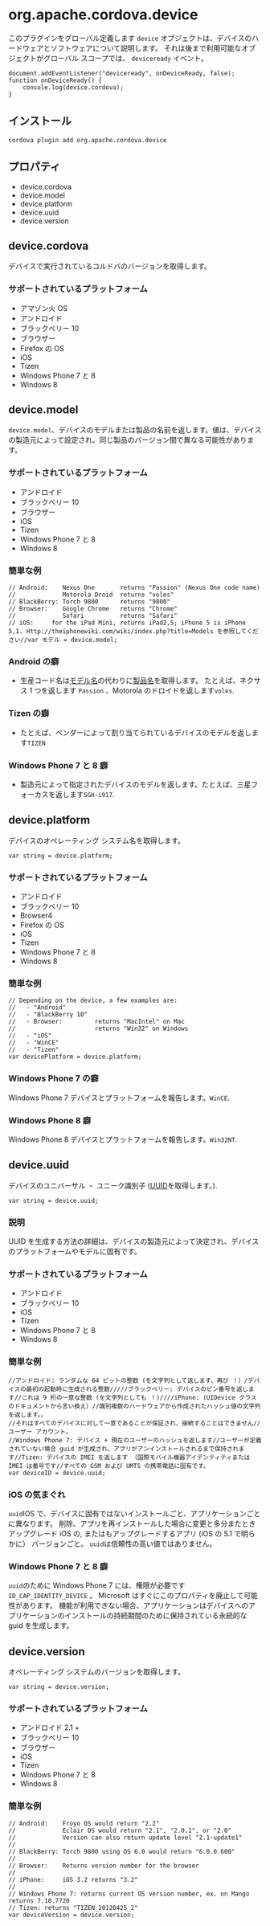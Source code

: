 <!---
    Licensed to the Apache Software Foundation (ASF) under one
    or more contributor license agreements.  See the NOTICE file
    distributed with this work for additional information
    regarding copyright ownership.  The ASF licenses this file
    to you under the Apache License, Version 2.0 (the
    "License"); you may not use this file except in compliance
    with the License.  You may obtain a copy of the License at

      http://www.apache.org/licenses/LICENSE-2.0

    Unless required by applicable law or agreed to in writing,
    software distributed under the License is distributed on an
    "AS IS" BASIS, WITHOUT WARRANTIES OR CONDITIONS OF ANY
    KIND, either express or implied.  See the License for the
    specific language governing permissions and limitations
    under the License.
-->

# org.apache.cordova.device

このプラグインをグローバル定義します `device` オブジェクトは、デバイスのハードウェアとソフトウェアについて説明します。 それは後まで利用可能なオブジェクトがグローバル スコープでは、 `deviceready` イベント。

    document.addEventListener("deviceready", onDeviceReady, false);
    function onDeviceReady() {
        console.log(device.cordova);
    }
    

## インストール

    cordova plugin add org.apache.cordova.device
    

## プロパティ

*   device.cordova
*   device.model
*   device.platform
*   device.uuid
*   device.version

## device.cordova

デバイスで実行されているコルドバのバージョンを取得します。

### サポートされているプラットフォーム

*   アマゾン火 OS
*   アンドロイド
*   ブラックベリー 10
*   ブラウザー
*   Firefox の OS
*   iOS
*   Tizen
*   Windows Phone 7 と 8
*   Windows 8

## device.model

`device.model`、デバイスのモデルまたは製品の名前を返します。値は、デバイスの製造元によって設定され、同じ製品のバージョン間で異なる可能性があります。

### サポートされているプラットフォーム

*   アンドロイド
*   ブラックベリー 10
*   ブラウザー
*   iOS
*   Tizen
*   Windows Phone 7 と 8
*   Windows 8

### 簡単な例

    // Android:    Nexus One       returns "Passion" (Nexus One code name)
    //             Motorola Droid  returns "voles"
    // BlackBerry: Torch 9800      returns "9800"
    // Browser:    Google Chrome   returns "Chrome"
    //             Safari          returns "Safari"
    // iOS:     for the iPad Mini, returns iPad2,5; iPhone 5 is iPhone 5,1. Http://theiphonewiki.com/wiki/index.php?title=Models を参照してください//var モデル = device.model;
    

### Android の癖

*   生産コード名は[モデル名][1]の代わりに[製品名][2]を取得します。 たとえば、ネクサス 1 つを返します `Passion` 、Motorola のドロイドを返します`voles`.

 [1]: http://developer.android.com/reference/android/os/Build.html#MODEL
 [2]: http://developer.android.com/reference/android/os/Build.html#PRODUCT

### Tizen の癖

*   たとえば、ベンダーによって割り当てられているデバイスのモデルを返します`TIZEN`

### Windows Phone 7 と 8 癖

*   製造元によって指定されたデバイスのモデルを返します。たとえば、三星フォーカスを返します`SGH-i917`.

## device.platform

デバイスのオペレーティング システム名を取得します。

    var string = device.platform;
    

### サポートされているプラットフォーム

*   アンドロイド
*   ブラックベリー 10
*   Browser4
*   Firefox の OS
*   iOS
*   Tizen
*   Windows Phone 7 と 8
*   Windows 8

### 簡単な例

    // Depending on the device, a few examples are:
    //   - "Android"
    //   - "BlackBerry 10"
    //   - Browser:         returns "MacIntel" on Mac
    //                      returns "Win32" on Windows
    //   - "iOS"
    //   - "WinCE"
    //   - "Tizen"
    var devicePlatform = device.platform;
    

### Windows Phone 7 の癖

Windows Phone 7 デバイスとプラットフォームを報告します。`WinCE`.

### Windows Phone 8 癖

Windows Phone 8 デバイスとプラットフォームを報告します。`Win32NT`.

## device.uuid

デバイスのユニバーサル ・ ユニーク識別子 ([UUID][3]を取得します。).

 [3]: http://en.wikipedia.org/wiki/Universally_Unique_Identifier

    var string = device.uuid;
    

### 説明

UUID を生成する方法の詳細は、デバイスの製造元によって決定され、デバイスのプラットフォームやモデルに固有です。

### サポートされているプラットフォーム

*   アンドロイド
*   ブラックベリー 10
*   iOS
*   Tizen
*   Windows Phone 7 と 8
*   Windows 8

### 簡単な例

    //アンドロイド: ランダムな 64 ビットの整数 (を文字列として返します、再び ！）/デバイスの最初の起動時に生成される整数/////ブラックベリー: デバイスのピン番号を返します//これは 9 桁の一意な整数 (を文字列としても ！)////iPhone: (UIDevice クラスのドキュメントから言い換え）//識別複数のハードウェアから作成されたハッシュ値の文字列を返します。。
    //それはすべてのデバイスに対して一意であることが保証され、接続することはできません//ユーザー アカウント。
    //Windows Phone 7: デバイス + 現在のユーザーのハッシュを返します//ユーザーが定義されていない場合 guid が生成され、アプリがアンインストールされるまで保持されます//Tizen: デバイスの IMEI を返します （国際モバイル機器アイデンティティまたは IMEI は番号です//すべての GSM および UMTS の携帯電話に固有です。
    var deviceID = device.uuid;
    

### iOS の気まぐれ

`uuid`IOS で、デバイスに固有ではないインストールごと、アプリケーションごとに異なります。 削除、アプリを再インストールした場合に変更と多分またときアップグレード iOS の, またはもアップグレードするアプリ (iOS の 5.1 で明らかに） バージョンごと。 `uuid`は信頼性の高い値ではありません。

### Windows Phone 7 と 8 癖

`uuid`のために Windows Phone 7 には、権限が必要です `ID_CAP_IDENTITY_DEVICE` 。 Microsoft はすぐにこのプロパティを廃止して可能性があります。 機能が利用できない場合、アプリケーションはデバイスへのアプリケーションのインストールの持続期間のために保持されている永続的な guid を生成します。

## device.version

オペレーティング システムのバージョンを取得します。

    var string = device.version;
    

### サポートされているプラットフォーム

*   アンドロイド 2.1 +
*   ブラックベリー 10
*   ブラウザー
*   iOS
*   Tizen
*   Windows Phone 7 と 8
*   Windows 8

### 簡単な例

    // Android:    Froyo OS would return "2.2"
    //             Eclair OS would return "2.1", "2.0.1", or "2.0"
    //             Version can also return update level "2.1-update1"
    //
    // BlackBerry: Torch 9800 using OS 6.0 would return "6.0.0.600"
    //
    // Browser:    Returns version number for the browser
    //
    // iPhone:     iOS 3.2 returns "3.2"
    //
    // Windows Phone 7: returns current OS version number, ex. on Mango returns 7.10.7720
    // Tizen: returns "TIZEN_20120425_2"
    var deviceVersion = device.version;